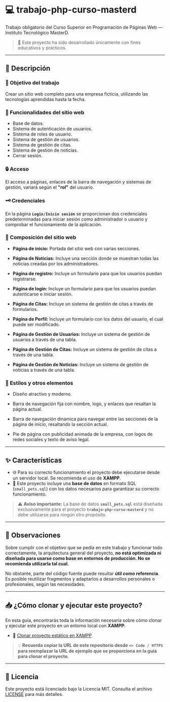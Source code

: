 # 💻 trabajo-php-curso-masterd

Trabajo obligatorio del Curso Superior en Programación de Páginas Web — Instituto Tecnológico MasterD.

> 📁 Este proyecto ha sido desarrollado únicamente con fines educativos y prácticos.

---

## 📝 Descripción

### 🎯 Objetivo del trabajo

Crear un sitio web completo para una empresa ficticia, utilizando las tecnologías aprendidas hasta la fecha.

### 🚀 Funcionalidades del sitio web

- Base de datos.
- Sistema de autenticación de usuarios.
- Sistema de roles de usuario.
- Sistema de gestión de usuarios.
- Sistema de gestión de citas.
- Sistema de gestión de noticias.
- Cerrar sesión.

### 🔒 Acceso

El acceso a páginas, enlaces de la barra de navegación y sistemas de gestión, variará según el **"rol"** del usuario.

### 🗝️ Credenciales

En la página **`Login/Inicio sesión`** se proporcionan dos credenciales predeterminadas para iniciar sesión como administrador o usuario y comprobar el funcionamiento de la aplicación.

### 🧱 Composición del sitio web

- **Página de inicio:** Portada del sitio web con varias secciones.

- **Página de Noticias:** Incluye una sección donde se muestran todas las noticias creadas por los administradores.

- **Página de registro:** Incluye un formulario para que los usuarios puedan registrarse.

- **Página de login:** Incluye un formulario para que los usuarios puedan autenticarse e iniciar sesión.

- **Página de Citas:** Incluye un sistema de gestión de citas a través de formularios.

- **Página de Perfil:** Incluye un formulario con los datos del usuario, el cual puede ser modificado.

- **Página de Gestión de Usuarios:** Incluye un sistema de gestión de usuarios a través de una tabla.

- **Página de Gestión de Citas:** Incluye un sistema de gestión de citas a través de una tabla.

- **Página de Gestión de Noticias:** Incluye un sistema de gestión de noticias a través de una tabla.

### 🎨 Estilos y otros elementos

- Diseño atractivo y moderno.

- Barra de navegación fija con nombre, logo, y enlaces que resaltan la página actual.

- Barra de navegación dinamica para navegar entre las secciones de la página de inicio, resaltando la sección actual.

- Pie de página con publicidad animada de la empresa, con logos de redes sociales y texto de aviso legal.

---

## ✨ Características

- 🌐 Para su correcto funcionamiento el proyecto debe ejecutarse desde un servidor local. Se recomienda el uso de **XAMPP**.
- 📂 Este proyecto incluye una **base de datos** en formato SQL (`small_pets.sql`) con los datos necesarios para garantizar su correcto funcionamiento.

> ⚠️ **Aviso importante:** La base de datos **`small_pets.sql`** está diseñada exclusivamente para el proyecto **`trabajo-php-curso-masterd`** y no debe utilizarse para ningún otro propósito.

---

## 📝 Observaciones

Sobre cumplir con el objetivo que se pedía en este trabajo y funcionar todo correctamente, la arquitectura general del proyecto, **no está optimizada ni diseñada para usarse como base en entornos de producción. No se recomienda utilizarla tal cual.**

No obstante, parte del código fuente puede resultar **útil como referencia**. Es posible reutilizar fragmentos y adaptarlos a desarrollos personales o profesionales, según las necesidades.

---

## 📥 ¿Cómo clonar y ejecutar este proyecto?

En esta guía, encontrarás toda la información necesaria sobre cómo clonar y ejecutar este proyecto en un entorno local con **XAMPP**:

- 📄 [Clonar proyecto estático en XAMPP](https://github.com/tejada1970/guias-desarrollo/blob/master/clonar/clonar-proyecto-estatico-en-xampp.md)

> 💡 **Recuerda copiar la URL de este repositorio desde `<> Code / HTTPS` para reemplazar la URL de ejemplo que se proporciona en la guía para clonar el proyecto.**

---

## 📄 Licencia

Este proyecto está licenciado bajo la Licencia MIT. Consulta el archivo [LICENSE](LICENSE) para más detalles.

